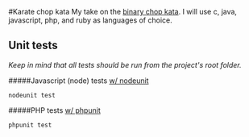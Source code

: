 #Karate chop kata
My take on the [binary chop kata](http://codekata.com/kata/kata02-karate-chop/).
I will use c, java, javascript, php, and ruby as languages of choice.

## Unit tests
*Keep in mind that all tests should be run from the project's root folder.*

#####Javascript (node) tests [w/ nodeunit](https://github.com/caolan/nodeunit)
```
nodeunit test
```

#####PHP tests [w/ phpunit](https://github.com/sebastianbergmann/phpunit)
```
phpunit test
```
